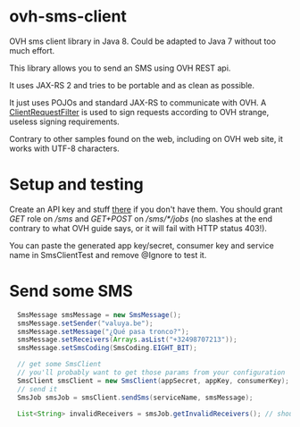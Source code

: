 # ovh-sms-client
OVH sms client library in Java 8. Could be adapted to Java 7 without too much effort.

This library allows you to send an SMS using OVH REST api.

It uses JAX-RS 2 and tries to be portable and as clean as possible.

It just uses POJOs and standard JAX-RS to communicate with OVH. A [ClientRequestFilter](https://docs.oracle.com/javaee/7/api/javax/ws/rs/client/ClientRequestFilter.html) is used to sign requests according to OVH strange, useless signing requirements.

Contrary to other samples found on the web, including on OVH web site, it works with UTF-8 characters.

# Setup and testing
Create an API key and stuff [there](https://eu.api.ovh.com/createToken/?GET=/sms&GET=/sms/*/jobs&POST=/sms/*/jobs&duration=2592000) if you don't have them. You should grant _GET_ role on _/sms_ and _GET+POST_ on _/sms/*/jobs_ (no slashes at the end contrary to what OVH guide says, or it will fail with HTTP status 403!).

You can paste the generated app key/secret, consumer key and service name in SmsClientTest and remove @Ignore to test it.

# Send some SMS
```java
  SmsMessage smsMessage = new SmsMessage();
  smsMessage.setSender("valuya.be");
  smsMessage.setMessage("¿Qué pasa tronco?");
  smsMessage.setReceivers(Arrays.asList("+32498707213"));
  smsMessage.setSmsCoding(SmsCoding.EIGHT_BIT);

  // get some SmsClient
  // you'll probably want to get those params from your configuration
  SmsClient smsClient = new SmsClient(appSecret, appKey, consumerKey);
  // send it
  SmsJob smsJob = smsClient.sendSms(serviceName, smsMessage);

  List<String> invalidReceivers = smsJob.getInvalidReceivers(); // should be empty if everything is ok
```
